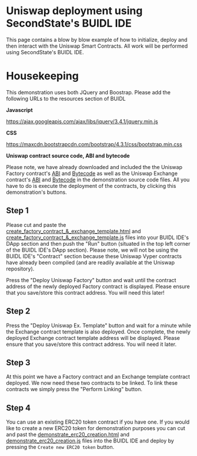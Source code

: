 # Uniswap deployment using SecondState's BUIDL IDE

This page contains a blow by blow example of how to initialize, deploy and then interact with the Uniswap Smart Contracts. All work will be performed using SecondState's BUIDL IDE.

# Housekeeping
This demonstration uses both JQuery and Boostrap. Please add the following URLs to the resources section of BUIDL

**Javascript**

https://ajax.googleapis.com/ajax/libs/jquery/3.4.1/jquery.min.js

**CSS**

https://maxcdn.bootstrapcdn.com/bootstrap/4.3.1/css/bootstrap.min.css

**Uniswap contract source code, ABI and bytecode**

Please note, we have already downloaded and included the the Uniswap Factory contract's [ABI](https://raw.githubusercontent.com/Uniswap/contracts-vyper/master/abi/uniswap_factory.json) and [Bytecode](https://raw.githubusercontent.com/Uniswap/contracts-vyper/master/bytecode/factory.txt) as well as the Uniswap Exchange contract's [ABI](https://raw.githubusercontent.com/Uniswap/contracts-vyper/master/abi/uniswap_exchange.json) and [Bytecode](https://raw.githubusercontent.com/Uniswap/contracts-vyper/master/bytecode/factory.txt) in the demonstration source code files. All you have to do is execute the deployment of the contracts, by clicking this demonstration's buttons.

## Step 1

Please cut and paste the [create_factory_contract_&_exchange_template.html](https://raw.githubusercontent.com/second-state/buidl/master/demo/uniswap/create_factory_contract_%26_exchange_template.html) and [create_factory_contract_&_exchange_template.js](https://raw.githubusercontent.com/second-state/buidl/master/demo/uniswap/create_factory_contract_%26_exchange_template.js) files into your BUIDL IDE's DApp section and then push the "Run" button (situated in the top left corner of the BUIDL IDE's DApp section). Please note, we will not be using the BUIDL IDE's "Contract" section because these Uniswap Vyper contracts have already been compiled (and are readily available at the Uniswap repository).

Press the "Deploy Uniswap Factory" button and wait until the contract address of the newly deployed Factory contract is displayed. Please ensure that you save/store this contract address. You will need this later!

## Step 2
Press the "Deploy Uniswap Ex. Template" button and wait for a minute while the Exchange contract template is also deployed. Once complete, the newly deployed Exchange contract template address will be displayed. Please ensure that you save/store this contract address. You will need it later.

## Step 3
At this point we have a Factory contract and an Exchange template contract deployed. We now need these two contracts to be linked. To link these contracts we simply press the "Perform Linking" button.

## Step 4
You can use an existing ERC20 token contract if you have one. If you would like to create a new ERC20 token for demonstration purposes you can cut and past the [demonstrate_erc20_creation.html](https://raw.githubusercontent.com/second-state/buidl/master/demo/uniswap/demonstrate_erc20_creation.html) and [demonstrate_erc20_creation.js](https://raw.githubusercontent.com/second-state/buidl/master/demo/uniswap/demonstrate_erc20_creation.js) files into the BUIDL IDE and deploy by pressing the `Create new ERC20 token` button.

